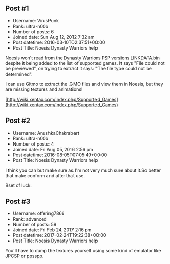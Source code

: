 ## Post #1
- Username: VirusPunk
- Rank: ultra-n00b
- Number of posts: 6
- Joined date: Sun Aug 12, 2012 7:32 am
- Post datetime: 2016-03-10T02:37:51+00:00
- Post Title: Noesis Dynasty Warriors help

Noesis won't read from the Dynasty Warriors PSP versions LINKDATA.bin despite it being added to the list of supported games. It says "File could not be previewed", on trying to extract it says: "The file type could not be determined".

I can use Gitmo to extract the .GMO files and view them in Noesis, but they are missing textures and animations!

[http://wiki.xentax.com/index.php/Supported_Games](http://wiki.xentax.com/index.php/Supported_Games)
## Post #2
- Username: AnushkaChakrabart
- Rank: ultra-n00b
- Number of posts: 4
- Joined date: Fri Aug 05, 2016 2:56 pm
- Post datetime: 2016-08-05T07:05:49+00:00
- Post Title: Noesis Dynasty Warriors help

I think you can but make sure as I'm not very much sure about it.So better that make conform and after that use.

Bset of luck.
## Post #3
- Username: offering7866
- Rank: advanced
- Number of posts: 59
- Joined date: Fri Feb 24, 2017 2:16 pm
- Post datetime: 2017-02-24T19:22:38+00:00
- Post Title: Noesis Dynasty Warriors help

You'll have to dump the textures yourself using some kind of emulator like JPCSP or ppsspp.

